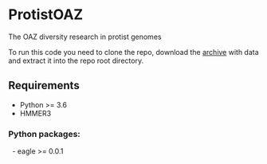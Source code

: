 # ProtistOAZ
The OAZ diversity research in protist genomes

To run this code you need to clone the repo, download the [archive](link) with data and extract it into the repo root directory.

## Requirements
- Python >= 3.6  
- HMMER3  
### Python packages:
&nbsp; - eagle >= 0.0.1
